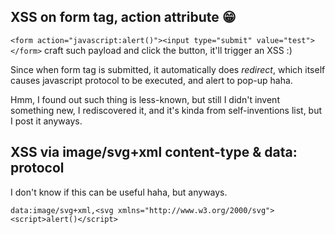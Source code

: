 ## XSS on form tag, action attribute 😁️

```<form action="javascript:alert()"><input type="submit" value="test"></form>```
craft such payload and click the button, it'll trigger an XSS :)

Since when form tag is submitted, it automatically does *redirect*, which itself causes javascript protocol
to be executed, and alert to pop-up haha.

Hmm, I found out such thing is less-known, but still I didn't invent something new, I rediscovered it, and it's kinda from self-inventions list,
but I post it anyways.

## XSS via image/svg+xml content-type & data: protocol
I don't know if this can be useful haha, but anyways.

```data:image/svg+xml,<svg xmlns="http://www.w3.org/2000/svg"><script>alert()</script>```
